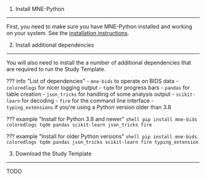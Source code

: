 1. Install MNE-Python
---------------------
First, you need to make sure you have MNE-Python installed and working on your
system. See the [installation instructions](https://mne.tools/stable/install/mne_python.html).

2. Install additional dependencies
----------------------------------
You will also need to install the a number of additional dependencies that are
required to run the Study Template.

??? info "List of dependencies"
    - `mne-bids` to operate on BIDS data
    - `coloredlogs` for nicer logging output
    - `tqdm` for progress bars
    - `pandas` for table creation
    - `json_tricks` for handling of some analysis output
    - `scikit-learn` for decoding
    - `fire` for the command line interface
    - `typing_extensions` if you're using a Python version older than 3.8

??? example "Install for Python 3.8 and newer"
    ```shell
    pip install mne-bids coloredlogs tqdm pandas scikit-learn json_tricks fire
    ```

??? example "Install for older Python versions"
    ```shell
    pip install mne-bids coloredlogs tqdm pandas json_tricks scikit-learn fire typing_extension
    ```

3. Download the Study Template
------------------------------
TODO
